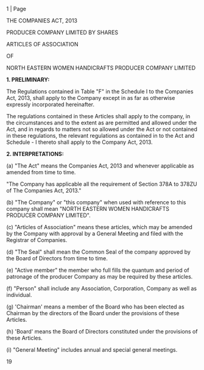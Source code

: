 1 | Page

THE COMPANIES ACT, 2013

PRODUCER COMPANY LIMITED BY SHARES

ARTICLES OF ASSOCIATION

OF

NORTH EASTERN WOMEN HANDICRAFTS PRODUCER COMPANY LIMITED

**1. PRELIMINARY:**

The Regulations contained in Table "F" in the Schedule I to the Companies Act, 2013, shall apply to the Company except in as far as otherwise expressly incorporated hereinafter.

The regulations contained in these Articles shall apply to the company, in the circumstances and to the extent as are permitted and allowed under the Act, and in regards to matters not so allowed under the Act or not contained in these regulations, the relevant regulations as contained in to the Act and Schedule - I thereto shall apply to the Company Act, 2013.

**2. INTERPRETATIONS:**

(a) "The Act" means the Companies Act, 2013 and whenever applicable as amended from time to time.

"The Company has applicable all the requirement of Section 378A to 378ZU of The Companies Act, 2013."

(b) "The Company" or "this company" when used with reference to this company shall mean "NORTH EASTERN WOMEN HANDICRAFTS PRODUCER COMPANY LIMITED".

(c) "Articles of Association" means these articles, which may be amended by the Company with approval by a General Meeting and filed with the Registrar of Companies.

(d) "The Seal" shall mean the Common Seal of the company approved by the Board of Directors from time to time.

(e) "Active member" the member who full fills the quantum and period of patronage of the producer Company as may be required by these articles.

(f) "Person" shall include any Association, Corporation, Company as well as individual.

(g) 'Chairman' means a member of the Board who has been elected as Chairman by the directors of the Board under the provisions of these Articles.

(h) 'Board' means the Board of Directors constituted under the provisions of these Articles.

(i) "General Meeting" includes annual and special general meetings.

19